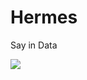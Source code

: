 # Hermes
Say in Data

[![](https://img.shields.io/travis/TapasTech/Hermes.svg)](https://travis-ci.org/TapasTech/Hermes)